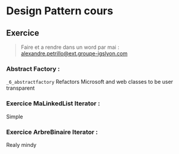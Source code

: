 # Design Pattern cours

## Exercice

> Faire et a rendre dans un word par mai : alexandre.petrillo@ext.groupe-igslyon.com

### Abstract Factory :

`_6_abstractfactory` Refactors Microsoft and web classes to be user transparent


### Exercice MaLinkedList Iterator : 

Simple

### Exercice ArbreBinaire Iterator : 

Realy mindy